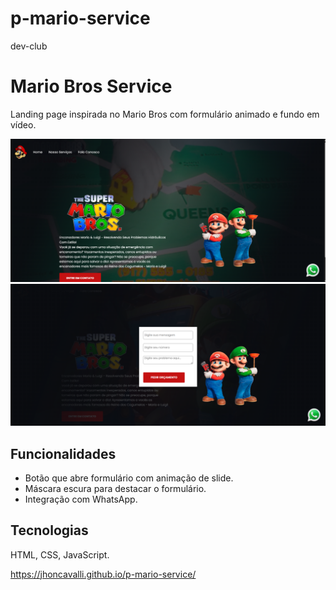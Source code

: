# p-mario-service
dev-club


# Mario Bros Service

Landing page inspirada no Mario Bros com formulário animado e fundo em vídeo.

![Discrição da Imagem](img/Captura%20de%20tela%202025-08-02%20011359.png)
![Discrição da Imagem](img/Captura%20de%20tela%202025-08-02%20014059.png)

## Funcionalidades
- Botão que abre formulário com animação de slide.
- Máscara escura para destacar o formulário.
- Integração com WhatsApp.

## Tecnologias
HTML, CSS, JavaScript.

https://jhoncavalli.github.io/p-mario-service/
